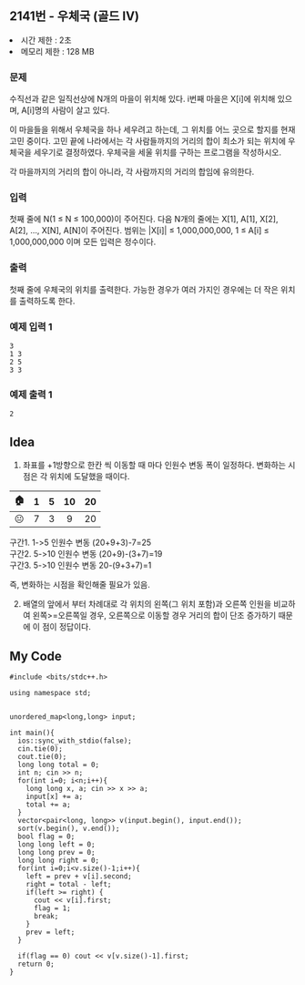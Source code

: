 ## 2141번 - 우체국 (골드 IV)
<li>시간 제한 : 2초</li>
<li>메모리 제한 : 128 MB</li>

### 문제
수직선과 같은 일직선상에 N개의 마을이 위치해 있다. 
  i번째 마을은 X[i]에 위치해 있으며, A[i]명의 사람이 살고 있다.<br>

이 마을들을 위해서 우체국을 하나 세우려고 하는데,
  그 위치를 어느 곳으로 할지를 현재 고민 중이다.
  고민 끝에 나라에서는 각 사람들까지의 거리의 합이 최소가
  되는 위치에 우체국을 세우기로 결정하였다. 우체국을 세울 위치를 구하는 프로그램을 작성하시오.<br>

각 마을까지의 거리의 합이 아니라, 각 사람까지의 거리의 합임에 유의한다.<br>

### 입력
첫째 줄에 N(1 ≤ N ≤ 100,000)이 주어진다. 다음 N개의 줄에는 X[1], A[1], X[2], A[2], …, X[N], A[N]이 주어진다. 
  범위는 |X[i]| ≤ 1,000,000,000, 1 ≤ A[i] ≤ 1,000,000,000 이며 모든 입력은 정수이다.<br>
  
### 출력
첫째 줄에 우체국의 위치를 출력한다. 가능한 경우가 여러 가지인 경우에는 더 작은 위치를 출력하도록 한다.<br>



### 예제 입력 1
```
3
1 3
2 5
3 3
```
### 예제 출력 1
```
2
```

## Idea
1) 좌표를 +1방향으로 한칸 씩 이동할 때 마다 인원수 변동 폭이 일정하다. 변화하는 시점은 각 위치에 도달했을 때이다.<br>

|🏠|1|5|10|20|
|:---:|:---:|:---:|:---:|:---:|
|😐|7|3|9|20|

구간1. 1->5 인원수 변동 (20+9+3)-7=25<br>
구간2. 5->10 인원수 변동 (20+9)-(3+7)=19<br>
구간3. 5->10 인원수 변동 20-(9+3+7)=1<br>

즉, 변화하는 시점을 확인해줄 필요가 있음.<br>

2) 배열의 앞에서 부터 차례대로 각 위치의 왼쪽(그 위치 포함)과 오른쪽 인원을 비교하여 왼쪽>=오른쪽일 경우, 오른쪽으로 이동할 경우 거리의 합이 단조 증가하기 때문에 이 점이 정답이다.

  

## My Code
```
#include <bits/stdc++.h>

using namespace std;


unordered_map<long,long> input;

int main(){
  ios::sync_with_stdio(false);
  cin.tie(0);
  cout.tie(0);
  long long total = 0;
  int n; cin >> n;
  for(int i=0; i<n;i++){
    long long x, a; cin >> x >> a;
    input[x] += a;
    total += a;
  }
  vector<pair<long, long>> v(input.begin(), input.end());
  sort(v.begin(), v.end());
  bool flag = 0;
  long long left = 0;
  long long prev = 0;
  long long right = 0;
  for(int i=0;i<v.size()-1;i++){
    left = prev + v[i].second;
    right = total - left;
    if(left >= right) {
      cout << v[i].first;
      flag = 1;
      break;
    }
    prev = left;
  }

  if(flag == 0) cout << v[v.size()-1].first;
  return 0;
}
```
